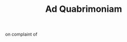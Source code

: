 ---
title: Ad Quabrimoniam
permalink: "/definitions/ad-quabrimoniam.html"
body: on complaint of
published_at: '2018-07-07'
layout: post
---